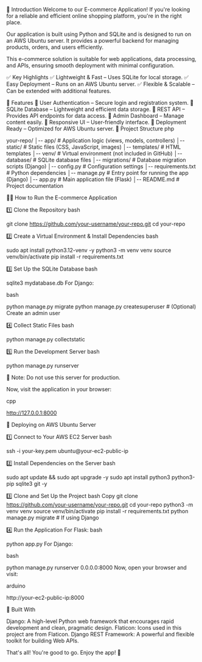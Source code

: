 👋 Introduction
Welcome to our E-commerce Application! If you're looking for a reliable and efficient online shopping platform, you're in the right place.

Our application is built using Python and SQLite and is designed to run on an AWS Ubuntu server. It provides a powerful backend for managing products, orders, and users efficiently.

This e-commerce solution is suitable for web applications, data processing, and APIs, ensuring smooth deployment with minimal configuration.

✅ Key Highlights
✅ Lightweight & Fast – Uses SQLite for local storage.
✅ Easy Deployment – Runs on an AWS Ubuntu server.
✅ Flexible & Scalable – Can be extended with additional features.

🚀 Features
🔹 User Authentication – Secure login and registration system.
🔹 SQLite Database – Lightweight and efficient data storage.
🔹 REST API – Provides API endpoints for data access.
🔹 Admin Dashboard – Manage content easily.
🔹 Responsive UI – User-friendly interface.
🔹 Deployment Ready – Optimized for AWS Ubuntu server.
📂 Project Structure
php

your-repo/
│-- app/             # Application logic (views, models, controllers)
│-- static/          # Static files (CSS, JavaScript, images)
│-- templates/       # HTML templates
│-- venv/            # Virtual environment (not included in GitHub)
│-- database/        # SQLite database files
│-- migrations/      # Database migration scripts (Django)
│-- config.py        # Configuration settings
│-- requirements.txt # Python dependencies
│-- manage.py        # Entry point for running the app (Django)
│-- app.py           # Main application file (Flask)
│-- README.md        # Project documentation

🏃‍♂️ How to Run the E-commerce Application

1️⃣ Clone the Repository
bash

git clone https://github.com/your-username/your-repo.git
cd your-repo

2️⃣ Create a Virtual Environment & Install Dependencies
bash

sudo apt install python3.12-venv -y
python3 -m venv venv
source venv/bin/activate
pip install -r requirements.txt

3️⃣ Set Up the SQLite Database
bash

sqlite3 mydatabase.db
For Django:

bash

python manage.py migrate
python manage.py createsuperuser  # (Optional) Create an admin user

4️⃣ Collect Static Files
bash

python manage.py collectstatic

5️⃣ Run the Development Server
bash

python manage.py runserver

🔴 Note: Do not use this server for production.

Now, visit the application in your browser:

cpp

http://127.0.0.1:8000

🚀 Deploying on AWS Ubuntu Server

1️⃣ Connect to Your AWS EC2 Server
bash

ssh -i your-key.pem ubuntu@your-ec2-public-ip

2️⃣ Install Dependencies on the Server
bash

sudo apt update && sudo apt upgrade -y
sudo apt install python3 python3-pip sqlite3 git -y

3️⃣ Clone and Set Up the Project
bash
Copy
git clone https://github.com/your-username/your-repo.git
cd your-repo
python3 -m venv venv
source venv/bin/activate
pip install -r requirements.txt
python manage.py migrate  # If using Django

4️⃣ Run the Application
For Flask:
bash

python app.py
For Django:

bash

python manage.py runserver 0.0.0.0:8000
Now, open your browser and visit:

arduino

http://your-ec2-public-ip:8000

🔨 Built With

Django: A high-level Python web framework that encourages rapid development and clean, pragmatic design.
Flaticon: Icons used in this project are from Flaticon.
Django REST Framework: A powerful and flexible toolkit for building Web APIs.

That's all! You're good to go. Enjoy the app! 💖

